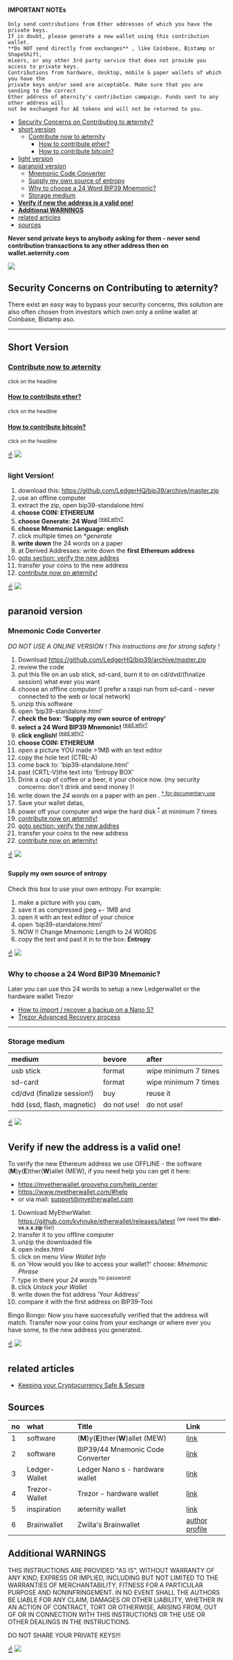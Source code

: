 #### IMPORTANT NOTEs

    Only send contributions from Ether addresses of which you have the private keys.
    If in doubt, please generate a new wallet using this contribution wallet.
    **Do NOT send directly from exchanges** , like Coinbase, Bistamp or ShapeShift,
    mixers, or any other 3rd party service that does not provide you access to private keys.
    Contributions from hardware, desktop, mobile & paper wallets of which you have the
    private keys and/or seed are acceptable. Make sure that you are sending to the correct
    Ether address of æternity's contribution campaign. Funds sent to any other address will
    not be exchanged for AE tokens and will not be returned to you.

* [Security Concerns on Contributing to æternity?](#security-concerns-on-contributing-to-æternity)
* [short version](#short-version)
  * [Contribute now to æternity](https://wallet.aeternity.com)
    * [How to contribute ether?](https://blog.aeternity.com/how-to-send-ether-to-%C3%A6ternitys-contribution-campaign-wallet-e11ef89b847e)
    * [How to contribute bitcoin?](https://blog.aeternity.com/how-to-send-bitcoin-to-%C3%A6ternitys-contribution-campaign-wallet-65d3f46aa4b9)
* [light version](#light-version)
* [paranoid version](#paranoid-version)
  * [Mnemonic Code Converter](#mnemonic-code-converter)
  * [Supply my own source of entropy]()
  * [Why to choose a 24 Word BIP39 Mnemonic?](#why-to-choose-a-24-word-bip39-mnemonic)
  * [Storage medium](#storage-medium)
* [**Verify if new the address is a valid one!**](#verify-if-new-the-address-is-a-valid-one)
* [**Additional WARNINGS**](#additional-warnings)
* [related articles](#related-articles)
* [sources](#sources)

**Never send private keys to anybody asking for them - never send
contribution transactions to any other address then on
wallet.aeternity.com**

[![](https://cdn-images-1.medium.com/max/800/1*Fh8Te8hkihkvLufP05tKPQ.png)](#)

## Security Concerns on Contributing to æternity?

There exist an easy way to bypass your security concerns, this solution
are also often chosen from investors which own only a online wallet at
Coinbase, Bistamp aso.

***

## Short Version

### [Contribute now to æternity](https://wallet.aeternity.com/)

<sup>click on the headline</sup>

#### [How to contribute ether?](https://blog.aeternity.com/how-to-send-ether-to-%C3%A6ternitys-contribution-campaign-wallet-e11ef89b847e)

<sup>click on the headline</sup>

#### [How to contribute bitcoin?](https://blog.aeternity.com/how-to-send-bitcoin-to-%C3%A6ternitys-contribution-campaign-wallet-65d3f46aa4b9)

<sup>click on the headline</sup>

[☝](#)
[![](https://cdn-images-1.medium.com/max/800/1*Fh8Te8hkihkvLufP05tKPQ.png)](#)

### light Version!

1. download this: https://github.com/LedgerHQ/bip39/archive/master.zip
2. use an offline computer
3. extract the zip, open bip39-standalone.html
4. **choose COIN: ETHEREUM**
5. **choose Generate: 24 Word**
   <sup>[read why?](#why-to-choose-a-24-word-bip39-mnemonic)</sup>
6. **choose Mnemonic Language: english**
7. click multiple times on **generate*
8. **write down** the 24 words on a paper
9. at Derived Addresses: write down the **first Ethereum address**
10. [goto section: verify the new addres](#verify-if-new-the-address-is-a-valid-one)
11. transfer your coins to the new address
12. [contribute now on æternity!](https://wallet.aeternity.com/)


[☝](#)
[![](https://cdn-images-1.medium.com/max/800/1*Fh8Te8hkihkvLufP05tKPQ.png)](#)

## paranoid version

### Mnemonic Code Converter

*DO NOT USE A ONLINE VERSION ! This instructions are for strong safety
!*
1. Download https://github.com/LedgerHQ/bip39/archive/master.zip
2. review the code
3. put this file on an usb stick, sd-card, burn it to on
   cd/dvd/(finalize session) what ever you want
4. choose an offline computer (I prefer a raspi run from sd-card - never
   connected to the web or local network)
5. unzip this software
6. open 'bip39-standalone.html'
7. **check the box: 'Supply my own source of entropy'**
8. **select a 24 Word BIP39 Mnemonic!**
   <sup>[read why?](#why-to-choose-a-24-word-bip39-mnemonic)</sup>
9. **click english!**
   <sup>[read why?](#why-to-choose-a-24-word-bip39-mnemonic)</sup>
10. **choose COIN: ETHEREUM**
11. open a picture YOU made >1MB with an text editor
12. copy the hole text (CTRL-A)
13. come back to: 'bip39-standalone.html'
14. past (CRTL-V)the text into 'Entropy BOX'
15. Drink a cup of coffee or a beer, it your choice now. (my security
    concerns: don't drink and send money )!
16. write down the *24 words* on a paper with an pen .
    <sup>[* for documentary use](http://www.iso.org/iso/en/CatalogueDetailPage.CatalogueDetail?CSNUMBER=23720&ICS1=1&ICS2=100&ICS3=40)</sup>
17. Save your wallet datas,
18. power off your computer and wipe the hard disk
    <sup>[*](#storage-medium)</sup> at minimum 7 times
19. [contribute now on æternity!](https://wallet.aeternity.com/)
20. [goto section: verify the new addres](#verify-if-new-the-address-is-a-valid-one)
21. transfer your coins to the new address
22. [contribute now on æternity!](https://wallet.aeternity.com/)

[☝](#)
[![](https://cdn-images-1.medium.com/max/800/1*Fh8Te8hkihkvLufP05tKPQ.png)](#)
#### Supply my own source of entropy

Check this box to use your own entropy. For example:
1. make a picture with you cam,
2. save it as compressed jpeg +- 1MB and
3. open it with an text editor of your choice
4. open 'bip39-standalone.html'
5. NOW !! Change Mnemonic Length to 24 WORDS
6. copy the text and past it in to the box: **Entropy**


[☝](#)
[![](https://cdn-images-1.medium.com/max/800/1*Fh8Te8hkihkvLufP05tKPQ.png)](#)

### Why to choose a 24 Word BIP39 Mnemonic?

Later you can use this 24 words to setup a new Ledgerwallet or the
hardware wallet Trezor
* [How to import / recover a backup on a Nano S?](http://support.ledgerwallet.com/knowledge_base/topics/how-to-import-slash-recover-a-backup-on-a-nano-s)
* [Trezor Advanced Recovery process](http://doc.satoshilabs.com/trezor-user/advancedrecovery.html?highlight=recovery)

***

### Storage medium

| medium                     | bevore      | after                |
|:---------------------------|:------------|:---------------------|
| usb stick                  | format      | wipe minimum 7 times |
| sd-card                    | format      | wipe minimum 7 times |
| cd/dvd (finalize session!) | buy         | reuse it             |
| hdd (ssd, flash, magnetic) | do not use! | do not use!          |

[☝](#)
[![](https://cdn-images-1.medium.com/max/800/1*Fh8Te8hkihkvLufP05tKPQ.png)](#)

## Verify if new the address is a valid one!

To verify the new Ethereum address we use OFFLINE - the software
(**M**)y(**E**)ther(**W**)allet (MEW), if you need help you can get it
here:
* https://myetherwallet.groovehq.com/help_center
* https://www.myetherwallet.com/#help
* or via mail: support@myetherwallet.com


1. Download MyEtherWallet:
   https://github.com/kvhnuke/etherwallet/releases/latest <sup>(we need
   the **dist-vx.x.x.zip** file!)</sup>
2. transfer it to you offline computer
3. unzip the downloaded file
4. open index.html
5. click on menu *View Wallet Info*
6. on 'How would you like to access your wallet?' choose: *Mnemonic
   Phrase*
7. type in there your *24 words* <sup>no password!</sup>
8. click *Unlock your Wallet*
9. write down the fist address 'Your Address'
10. compare it with the first address on BIP39-Tool

Bingo Bongo: Now you have successfully verified that the address will
match. Transfer now your coins from your exchange or where ever you have
some, to the new address you generated.

[☝](#)
[![](https://cdn-images-1.medium.com/max/800/1*Fh8Te8hkihkvLufP05tKPQ.png)](#)
## related articles
* [Keeping your Cryptocurrency Safe & Secure](Keeping-your-Cryptocurrency--Safe-%26-Secure)


## Sources

| no | what          | Title                                 | Link                                                           |
|:---|:--------------|:--------------------------------------|:---------------------------------------------------------------|
| 1  | software      | (**M**)y(**E**)ther(**W**)allet (MEW) | [link](https://github.com/kvhnuke/etherwallet/releases/latest) |
| 2  | software      | BIP39/44 Mnemonic Code Converter      | [link](https://github.com/LedgerHQ/bip39/archive/master.zip)   |
| 3  | Ledger-Wallet | Ledger Nano s - hardware wallet       | [link](https://www.ledgerwallet.com/r/07c5)                    |
| 4  | Trezor-Wallet | Trezor - hardware wallet              | [link](https://trezor.io/?a=bitcoins-today.com)                |
| 5  | inspiration   | æternity wallet                       | [link](https://wallet.aeternity.com/)                         |
| 6  | Brainwallet   | Zwilla's Brainwallet                  | [author profile](æternity-wiki-authors#zwilla)                                                               |

## Additional WARNINGS

THIS INSTRUCTIONS ARE PROVIDED "AS IS", WITHOUT WARRANTY OF ANY KIND,
EXPRESS OR IMPLIED, INCLUDING BUT NOT LIMITED TO THE WARRANTIES OF
MERCHANTABILITY, FITNESS FOR A PARTICULAR PURPOSE AND NONINFRINGEMENT.
IN NO EVENT SHALL THE AUTHORS BE LIABLE FOR ANY CLAIM, DAMAGES OR OTHER
LIABILITY, WHETHER IN AN ACTION OF CONTRACT, TORT OR OTHERWISE, ARISING
FROM, OUT OF OR IN CONNECTION WITH THIS INSTRUCTIONS OR THE USE OR OTHER
DEALINGS IN THE INSTRUCTIONS.

DO NOT SHARE YOUR PRIVATE KEYS!!!

[☝](#)
[![](https://cdn-images-1.medium.com/max/800/1*Fh8Te8hkihkvLufP05tKPQ.png)](#)
